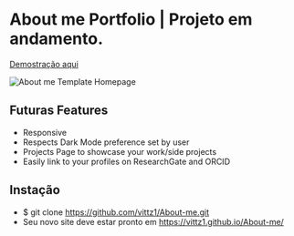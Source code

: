 # About me Portfolio | Projeto em andamento.

[Demostração aqui](https://vittz1.github.io/About-me/)

![About me Template Homepage](https://i.imgur.com/URbkXeL.png)

## Futuras Features
- Responsive
- Respects Dark Mode preference set by user
- Projects Page to showcase your work/side projects
- Easily link to your profiles on ResearchGate and ORCID

## Instação
* $ git clone https://github.com/vittz1/About-me.git
* Seu novo site deve estar pronto em https://vittz1.github.io/About-me/

